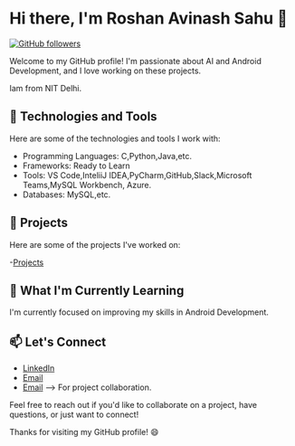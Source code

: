 # Hi there, I'm Roshan Avinash Sahu 👋

[![GitHub followers](https://img.shields.io/github/followers/spidey0101?label=Follow&style=social)](https://github.com/spidey0101)

Welcome to my GitHub profile! I'm passionate about AI and Android Development, and I love working on these projects.

Iam from NIT Delhi.

## 🧰 Technologies and Tools

Here are some of the technologies and tools I work with:

- Programming Languages: C,Python,Java,etc.
- Frameworks: Ready to Learn
- Tools: VS Code,InteliiJ IDEA,PyCharm,GitHub,Slack,Microsoft Teams,MySQL Workbench, Azure.
- Databases: MySQL,etc.

## 🚀 Projects

Here are some of the projects I've worked on:

 -[Projects](https://github.com/spidey0101?tab=repositories) 


## 🌱 What I'm Currently Learning

I'm currently focused on improving my skills in Android Development.

## 📫 Let's Connect

- [LinkedIn](https://www.linkedin.com/in/tech--enthusiast/)
- [Email](mailto:roshanavinash@outlook.com) 
- [Email](mailto:myselfnothing000@gmail.com) --> For project collaboration.

Feel free to reach out if you'd like to collaborate on a project, have questions, or just want to connect!

Thanks for visiting my GitHub profile! 😄

<!--
Optional: Add additional sections like:
- My Blog Posts
- My YouTube Videos
- Fun Facts about Me
- Favorite Quotes
- ...

Make your profile uniquely yours!
-->
